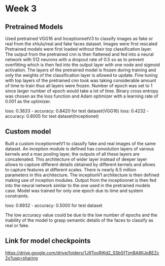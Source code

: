 # Week 3

## Pretrained Models
Used pretrained VGG16 and InceptionnetV3 to classify images as fake or real from the xhlulu/real and fake faces dataset. Images were first rescaled Pretrained models were first loaded without their top classification layer. The output from the pretrained cnn is then flattened and fed into a neural network with 512 neurons with a dropout rate of 0.5 so as to prevent overfitting which is then fed into the output layer with one node and sigmoid activation. The layers of the pretrained model is frozen during training and only the weights of the classification layer is allowed to update. Fine tuning with top layers of the pretrained  cnn took was taking considerable amount of time to train thus all layers were frozen. Number of epoch was set to 1 since larger number of epoch would take a lot of time. Binary cross entropy was chosen as the loss function and Adam optimizer with a learning rate of 0.001 as the optimizer.

loss: 0.3633 - accuracy: 0.8420 for test dataset(VGG16)  loss: 0.4232 - accuracy: 0.8005 for test dataset(Inceptionet)

## Custom model
Built a custom inceptionnetV1 to classify fake and real images of the same dataset. An inception module is defined has convolution layers of various kernels and a max pooling layer, the outputs of all these layers are concatenated. This architecture of wider layer instead of deeper layer allows to capture different details obtained by different kernels and allows to capture features at different scales. There is nearly 6.5 million parameters in this architecture. The inceptionV1 architecture is then defined making use of inception modules. Output from the inceptionnet is then fed into the neural network similar to the one used in the pretrained models case. Model was trained for only one epoch due to time and system constraints.

loss: 0.6932 - accuracy: 0.5000 for test dataset

The low accuracy value could be due to the low number of epochs and the inability of the model to grasp semantic details of the faces to classify as real or fake.

## Link for model checkpoints

https://drive.google.com/drive/folders/1J9TooRiKd2_SSbSfTjmBA8IIJpBEZc2x?usp=sharing

